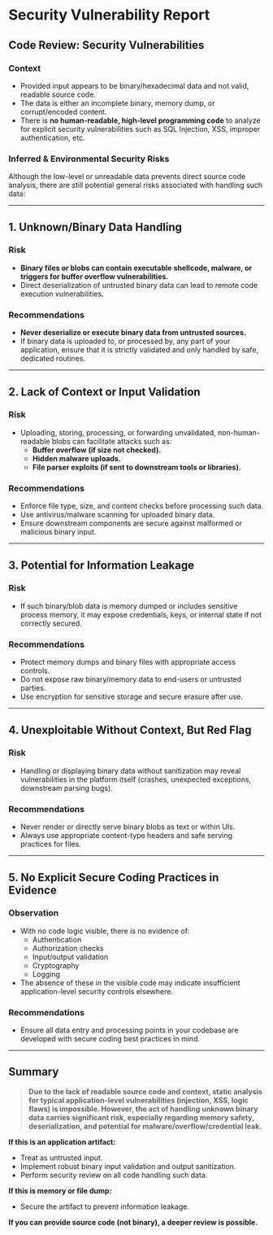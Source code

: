 # Security Vulnerability Report

## Code Review: Security Vulnerabilities

### Context

- Provided input appears to be binary/hexadecimal data and not valid, readable source code.
- The data is either an incomplete binary, memory dump, or corrupt/encoded content.
- There is **no human-readable, high-level programming code** to analyze for explicit security vulnerabilities such as SQL Injection, XSS, improper authentication, etc.

### Inferred & Environmental Security Risks

Although the low-level or unreadable data prevents direct source code analysis, there are still potential general risks associated with handling such data:

---

## 1. **Unknown/Binary Data Handling**

### Risk
- **Binary files or blobs can contain executable shellcode, malware, or triggers for buffer overflow vulnerabilities.**
- Direct deserialization of untrusted binary data can lead to remote code execution vulnerabilities.

### Recommendations
- **Never deserialize or execute binary data from untrusted sources.**
- If binary data is uploaded to, or processed by, any part of your application, ensure that it is strictly validated and only handled by safe, dedicated routines.

---

## 2. **Lack of Context or Input Validation**

### Risk
- Uploading, storing, processing, or forwarding unvalidated, non-human-readable blobs can facilitate attacks such as:
    - **Buffer overflow (if size not checked).**
    - **Hidden malware uploads.**
    - **File parser exploits (if sent to downstream tools or libraries).**

### Recommendations
- Enforce file type, size, and content checks before processing such data.
- Use antivirus/malware scanning for uploaded binary data.
- Ensure downstream components are secure against malformed or malicious binary input.

---

## 3. **Potential for Information Leakage**

### Risk
- If such binary/blob data is memory dumped or includes sensitive process memory, it may expose credentials, keys, or internal state if not correctly secured.

### Recommendations
- Protect memory dumps and binary files with appropriate access controls.
- Do not expose raw binary/memory data to end-users or untrusted parties.
- Use encryption for sensitive storage and secure erasure after use.

---

## 4. **Unexploitable Without Context, But Red Flag**

### Risk
- Handling or displaying binary data without sanitization may reveal vulnerabilities in the platform itself (crashes, unexpected exceptions, downstream parsing bugs).

### Recommendations
- Never render or directly serve binary blobs as text or within UIs.
- Always use appropriate content-type headers and safe serving practices for files.

---

## 5. **No Explicit Secure Coding Practices in Evidence**

### Observation
- With no code logic visible, there is no evidence of:
    - Authentication
    - Authorization checks
    - Input/output validation
    - Cryptography
    - Logging
- The absence of these in the visible code may indicate insufficient application-level security controls elsewhere.

### Recommendations
- Ensure all data entry and processing points in your codebase are developed with secure coding best practices in mind.

---

## Summary

> **Due to the lack of readable source code and context, static analysis for typical application-level vulnerabilities (injection, XSS, logic flaws) is impossible. However, the act of handling unknown binary data carries significant risk, especially regarding memory safety, deserialization, and potential for malware/overflow/credential leak.**

**If this is an application artifact:**
- Treat as untrusted input.
- Implement robust binary input validation and output sanitization.
- Perform security review on all code handling such data.

**If this is memory or file dump:**
- Secure the artifact to prevent information leakage.

**If you can provide source code (not binary), a deeper review is possible.**